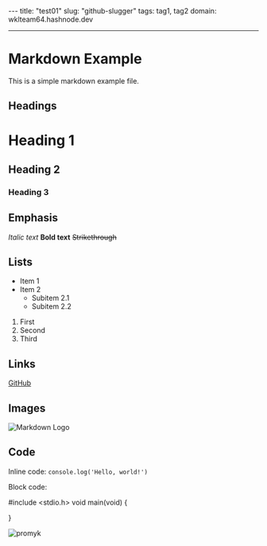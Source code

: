 
<md>
---
title: "test01"
slug: "github-slugger"
tags: tag1, tag2
domain: wklteam64.hashnode.dev

---



# Markdown Example

This is a simple markdown example file.

## Headings

# Heading 1
## Heading 2
### Heading 3

## Emphasis

*Italic text*
**Bold text**
~~Strikethrough~~

## Lists

- Item 1
- Item 2
    - Subitem 2.1
    - Subitem 2.2

1. First
2. Second
3. Third

## Links

[GitHub](https://github.com)

## Images

![Markdown Logo](https://markdown-here.com/img/icon256.png)

## Code

Inline code: `console.log('Hello, world!')`

Block code:

#include <stdio.h>
void main(void)
{

}


![promyk](images/36-multiobudowa-6753241cb0c97.webp)
</md>